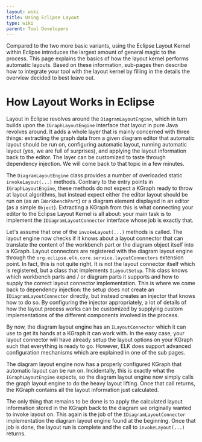 ```yaml
---
layout: wiki
title: Using Eclipse Layout
type: wiki
parent: Tool Developers
---
```

Compared to the two more basic variants, using the Eclipse Layout Kernel within Eclipse introduces the largest amount of general magic to the process. This page explains the basics of how the layout kernel performs automatic layouts. Based on these information, sub-pages then describe how to integrate your tool with the layout kernel by filling in the details the overview decided to best leave out.


# How Layout Works in Eclipse

Layout in Eclipse revolves around the `DiagramLayoutEngine`, which in turn builds upon the `IGraphLayoutEngine` interface that layout in pure Java revolves around. It adds a whole layer that is mainly concerned with three things: extracting the graph data from a given diagram editor that automatic layout should be run on, configuring automatic layout, running automatic layout (yes, we are full of surprises), and applying the layout information back to the editor. The layer can be customized to taste through dependency injection. We will come back to that topic in a few minutes.

The `DiagramLayoutEngine` class provides a number of overloaded static `invokeLayout(...)` methods. Contrary to the entry points in `IGraphLayoutEngine`, these methods do not expect a KGraph ready to throw at layout algorithms, but instead expect either the editor layout should be run on (as an `IWorkbenchPart`) or a diagram element displayed in an editor (as a simple `Object`). Extracting a KGraph from this is what connecting your editor to the Eclipse Layout Kernel is all about: your main task is to implement the `IDiagramLayoutConnector` interface whose job is exactly that.

Let's assume that one of the `invokeLayout(...)` methods is called. The layout engine now checks if it knows about a layout connector that can translate the content of the workbench part or the diagram object itself into a KGraph. Layout connectors are registered with the diagram layout engine through the `org.eclipse.elk.core.service.layoutConnectors` extension point. In fact, this is not quite right. It is not the layout connector itself which is registered, but a class that implements `ILayoutSetup`. This class knows which workbench parts and / or diagram parts it supports and how to supply the correct layout connector implementation. This is where we come back to dependency injection: the setup does not create an `IDiagramLayoutConnector` directly, but instead creates an injector that knows how to do so. By configuring the injector appropriately, a lot of details of how the layout process works can be customized by supplying custom implementations of the different components involved in the process.

By now, the diagram layout engine has an `ILayoutConnector` which it can use to get its hands at a KGraph it can work with. In the easy case, your layout connector will have already setup the layout options on your KGraph such that everything is ready to go. However, ELK does support advanced configuration mechanisms which are explained in one of the sub pages.

The diagram layout engine now has a properly configured KGraph that automatic layout can be run on. Incidentally, this is exactly what the `IGraphLayoutEngine` expects, so the diagram layout engine now simply calls the graph layout engine to do the heavy layout lifting. Once that call returns, the KGraph contains all the layout information just calculated.

The only thing that remains to be done is to apply the calculated layout information stored in the KGraph back to the diagram we originally wanted to invoke layout on. This again is the job of the `IDiagramLayoutConnector` implementation the diagram layout engine found at the beginning. Once that job is done, the layout run is complete and the call to `invokeLayout(...)` returns.
